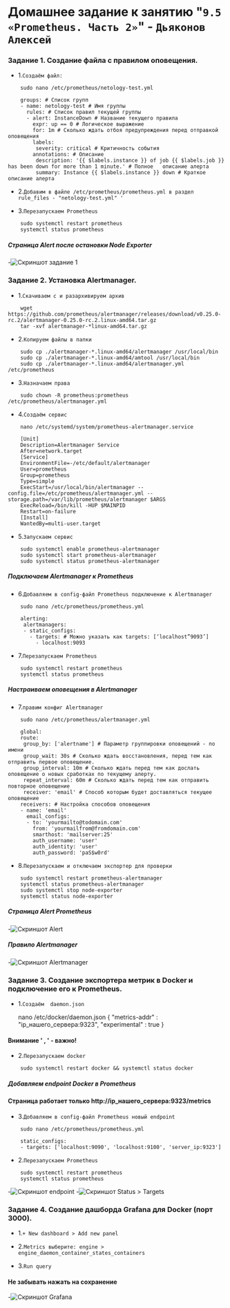 # Домашнее задание к занятию "`9.5 «Prometheus. Часть 2»`" - `Дьяконов Алексей`

### Задание 1. Создание файла с правилом оповещения.

- 1.` Создаём файл: `

```
    sudo nano /etc/prometheus/netology-test.yml

    groups: # Список групп
    - name: netology-test # Имя группы
      rules: # Список правил текущей группы
      - alert: InstanceDown # Название текущего правила
        expr: up == 0 # Логическое выражение
        for: 1m # Сколько ждать отбоя предупреждения перед отправкой оповещения
        labels:
         severity: critical # Критичность события
        annotations: # Описание
         description: '{{ $labels.instance }} of job {{ $labels.job }} has been down for more than 1 minute.' # Полное   описание алерта
         summary: Instance {{ $labels.instance }} down # Краткое описание алерта
```

- 2.` Добавим в файле /etc/prometheus/prometheus.yml в раздел rule_files - "netology-test.yml" '   `

   
- 3.`Перезапускаем Prometheus`

```
    sudo systemctl restart prometheus
    systemctl status prometheus
```

##### Страница Alert после остановки Node Exporter

-![Скриншот задание 1](./img/1.jpg)



### Задание 2. Установка Alertmanager.

- 1.`Скачиваем c и разархивируем архив`

```
    wget https://github.com/prometheus/alertmanager/releases/download/v0.25.0-rc.2/alertmanager-0.25.0-rc.2.linux-amd64.tar.gz
    tar -xvf alertmanager-*linux-amd64.tar.gz
```

- 2.`Копируем файлы в папки`

```
    sudo cp ./alertmanager-*.linux-amd64/alertmanager /usr/local/bin
    sudo cp ./alertmanager-*.linux-amd64/amtool /usr/local/bin
    sudo cp ./alertmanager-*.linux-amd64/alertmanager.yml /etc/prometheus
```

- 3.`Назначаем права`

```
    sudo chown -R prometheus:prometheus /etc/prometheus/alertmanager.yml
```

- 4.`Создаём сервис`

```
    nano /etc/systemd/system/prometheus-alertmanager.service

    [Unit]
    Description=Alertmanager Service
    After=network.target
    [Service]
    EnvironmentFile=-/etc/default/alertmanager
    User=prometheus
    Group=prometheus
    Type=simple
    ExecStart=/usr/local/bin/alertmanager --config.file=/etc/prometheus/alertmanager.yml --storage.path=/var/lib/prometheus/alertmanager $ARGS
    ExecReload=/bin/kill -HUP $MAINPID
    Restart=on-failure
    [Install]
    WantedBy=multi-user.target
```

- 5.`Запускаем сервис`

```
    sudo systemctl enable prometheus-alertmanager
    sudo systemctl start prometheus-alertmanager
    sudo systemctl status prometheus-alertmanager
```
##### Подключаем Alertmanager  к Prometheus   

- 6.`Добавляем в сonfig-файл Prometheus подключение к Alertmanager `

```
    sudo nano /etc/prometheus/prometheus.yml

    alerting:
     alertmanagers:
     - static_configs:
       - targets: # Можно указать как targets: [‘localhost”9093’]
         - localhost:9093
```

- 7.`Перезапускаем Prometheus`

```
    sudo systemctl restart prometheus
    systemctl status prometheus
```

##### Настраиваем оповещения в Alertmanager

- 7.`правим конфиг Alertmanager`
```
    sudo nano /etc/prometheus/alertmanager.yml

    global:
    route:
     group_by: ['alertname'] # Параметр группировки оповещений - по имени
     group_wait: 30s # Сколько ждать восстановления, перед тем как отправить первое оповещение.
     group_interval: 10m # Сколько ждать перед тем как дослать оповещение о новых сработках по текущему алерту.
     repeat_interval: 60m # Сколько ждать перед тем как отправить повторное оповещение
     receiver: 'email' # Способ которым будет доставляться текущее оповещение
    receivers: # Настройка способов оповещения
    - name: 'email'
      email_configs:
      - to: 'yourmailto@todomain.com'
        from: 'yourmailfrom@fromdomain.com'
        smarthost: 'mailserver:25'
        auth_username: 'user'
        auth_identity: 'user'
        auth_password: 'paS$w0rd'
```

- 8.`Перезапускаем и отключаем экспортер для проверки`

```
    sudo systemctl restart prometheus-alertmanager
    systemctl status prometheus-alertmanager
    sudo systemctl stop node-exporter
    systemctl status node-exporter
```

##### Страница Alert Prometheus

-![Скриншот Alert](./img/2_1.jpg)

##### Правило Alertmanager

-![Скриншот Alertmanager](./img/2_2.jpg)



### Задание 3. Создание экспортера метрик в Docker и подключение его  к Prometheus.

- 1.`Создаём  daemon.json`

    nano /etc/docker/daemon.json
    {
     "metrics-addr" : "ip_нашего_сервера:9323",
     "experimental" : true
    }

#### Внимание ' , ' - важно!

- 2.`Перезапускаем docker`

```
    sudo systemctl restart docker && systemctl status docker
```

##### Добавляем endpoint Docker в Prometheus 

#### Страница работает только http://ip_нашего_сервера:9323/metrics

- 3.`Добавляем в сonfig-файл Prometheus новый endpoint`

```
    sudo nano /etc/prometheus/prometheus.yml

    static_configs:
    - targets: ['localhost:9090', 'localhost:9100', 'server_ip:9323']   
```

- 2.`Перезапускаем Prometheus`

```
    sudo systemctl restart prometheus
    systemctl status prometheus
```

-![Скриншот endpoint](./img/3_1.jpg)
-![Скриншот Status > Targets](./img/3_2.jpg)


### Задание 4. Создание дашборда Grafana для Docker (порт 3000).

- 1.`+ New dashboard > Add new panel`

- 2.`Metrics выберите: engine > engine_daemon_container_states_containers`

- 3.`Run query`

#### Не забывать нажать на сохранение


-![Скриншот Grafana](./img/4.jpg)

